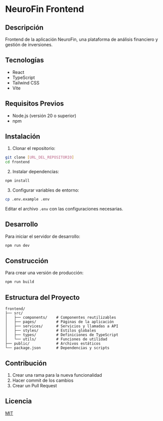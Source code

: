 # NeuroFin Frontend

## Descripción
Frontend de la aplicación NeuroFin, una plataforma de análisis financiero y gestión de inversiones.

## Tecnologías
- React
- TypeScript
- Tailwind CSS
- Vite

## Requisitos Previos
- Node.js (versión 20 o superior)
- npm

## Instalación

1. Clonar el repositorio:
```bash
git clone [URL_DEL_REPOSITORIO]
cd frontend
```

2. Instalar dependencias:
```bash
npm install
```

3. Configurar variables de entorno:
```bash
cp .env.example .env
```
Editar el archivo `.env` con las configuraciones necesarias.

## Desarrollo

Para iniciar el servidor de desarrollo:
```bash
npm run dev
```

## Construcción

Para crear una versión de producción:
```bash
npm run build
```

## Estructura del Proyecto
```
frontend/
├── src/
│   ├── components/    # Componentes reutilizables
│   ├── pages/         # Páginas de la aplicación
│   ├── services/      # Servicios y llamadas a API
│   ├── styles/        # Estilos globales
│   ├── types/         # Definiciones de TypeScript
│   └── utils/         # Funciones de utilidad
├── public/            # Archivos estáticos
└── package.json       # Dependencias y scripts
```

## Contribución
1. Crear una rama para la nueva funcionalidad
2. Hacer commit de los cambios
3. Crear un Pull Request

## Licencia
[MIT](LICENSE) 